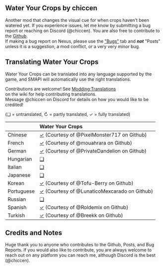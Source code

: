 ## Water Your Crops by chiccen


Another mod that changes the visual cue for when crops haven't been watered yet. 
If you experience issues, let me know by submitting a bug report or reaching on Discord (@chiccen). You are also free to contribute to the [Github](https://github.com/chiccendev/StardewValleyMods/WaterYourCrops/).  
If making a bug report on Nexus, please use the ["Bugs"](https://www.nexusmods.com/stardewvalley/mods/24710/?tab=bugs) tab and ***not*** "Posts" unless it is a suggestion, a mod conflict, or a very very minor bug.  

## Translating Water Your Crops

Water Your Crops can be translated into any language supported by the game, and SMAPI will automatically
use the right translations.

Contributions are welcome! See [Modding:Translations](https://stardewvalleywiki.com/Modding:Translations)  
on the wiki for help contributing translations.  
Message @chiccen on Discord for details on how you would like to be credited! 

(❑ = untranslated, ↻ = partly translated, ✓ = fully translated)

&nbsp;     | Water Your Crops
:--------- | :----------------
Chinese    | [✓](./i18n/zh.json) (Courtesy of @PixelMonster717 on Github)
French     | [✓](./i18n/fr.json) (Courtesy of @mouahrara on Github)
German     | [✓](./i18n/de.json) (Courtesy of @PrivateDandelion on Github)
Hungarian  | [❑](./i18n)
Italian    | [❑](./i18n)
Japanese   | [❑](./i18n)
Korean     | [✓](./i18n/ko.json) (Courtesy of @Tofu-Berry on Github)
Portuguese | [✓](./i18n/pt.json) (Courtesy of @LunaticoMexcarado on Github)
Russian    | [❑](./i18n)
Spanish    | [✓](./i18n/es.json) (Courtesy of @Roldemix on Github)
Turkish    | [✓](./i18n/tr.json) (Courtesy of @Breekk on Github)

## Credits and Notes

Huge thank you to anyone who contributes to the Github, Posts, and Bug Reports. If you would also like to contribute, you are always welcome to reach out on any platform you can reach me, although Discord is the best (@chiccen).
